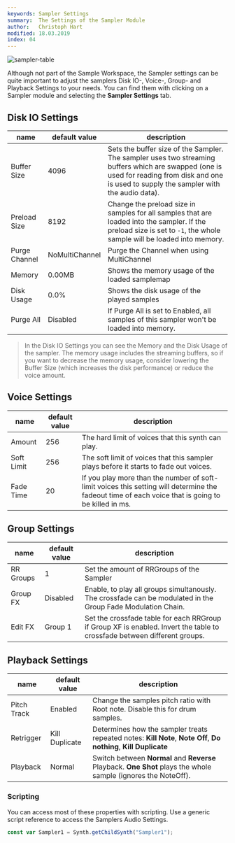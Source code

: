 ```yaml
---
keywords: Sampler Settings
summary:  The Settings of the Sampler Module
author:   Christoph Hart
modified: 18.03.2019
index: 04
---
```

![sampler-table](/images/custom/sampler-settings.png) 

Although not part of the Sample Workspace, the Sampler settings can be quite important to adjust the samplers Disk IO-, Voice-, Group- and Playback Settings to your needs. You can find them with clicking on a Sampler module and selecting the **Sampler Settings** tab.


## Disk IO Settings	

| name | default value | description |
| --- | --- | ------------ |
| Buffer Size | 4096 | Sets the buffer size of the Sampler. The sampler uses two streaming buffers which are swapped (one is used for reading from disk and one is used to supply the sampler with the audio data). |
| Preload Size | 8192 | Change the preload size in samples for all samples that are loaded into the sampler. If the preload size is set to `-1`, the whole sample will be loaded into memory.|
| Purge Channel | NoMultiChannel | Purge the Channel when using MultiChannel|
| Memory | 0.00MB | Shows the memory usage of the loaded samplemap |
| Disk Usage | 0.0% | Shows the disk usage of the played samples |
| Purge All | Disabled | If Purge All is set to Enabled, all samples of this sampler won't be loaded into memory. |

> In the Disk IO Settings you can see the Memory and the Disk Usage of the sampler. The memory usage includes the streaming buffers, so if you want to decrease the memory usage, consider lowering the Buffer Size (which increases the disk performance) or reduce the voice amount.

## Voice Settings

| name | default value | description |
| --- | --- | ------------ |
| Amount | 256 | The hard limit of voices that this synth can play. |
| Soft Limit | 256 | The soft limit of voices that this sampler plays before it  starts to fade out voices.   |
| Fade Time | 20 | If you play more than the number of soft-limit voices this setting will determine the fadeout time of each voice that is going to be killed in ms. |


## Group Settings

| name | default value | description |
| --- | --- | ------------ |
| RR Groups | 1 | Set the amount of RRGroups of the Sampler |
| Group FX | Disabled | Enable, to play all groups simultanously. The crossfade can be modulated in the Group Fade Modulation Chain. |
| Edit FX | Group 1 | Set the crossfade table for each RRGroup if Group XF is enabled. Invert the table to crossfade between different groups. |

  
## Playback Settings

| name | default value | description |
| ---- | ---- | ---------- |
| Pitch Track | Enabled | Change the samples pitch ratio with Root note. Disable this for drum samples. |
| Retrigger | Kill Duplicate | Determines how the sampler treats repeated notes: **Kill Note**, **Note Off**, **Do nothing**, **Kill Duplicate** |
| Playback | Normal | Switch between **Normal** and **Reverse** Playback. **One Shot** plays the whole sample (ignores the NoteOff). |



### Scripting

You can access most of these properties with scripting. Use a generic script reference to access the Samplers Audio Settings. 

```javascript
const var Sampler1 = Synth.getChildSynth("Sampler1");
```